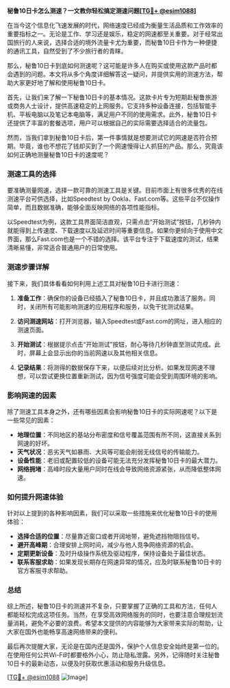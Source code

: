 **秘鲁10日卡怎么测速？一文教你轻松搞定测速问题[[TG💪+ @esim1088](https://t.me/s/esim1088)]**

在当今这个信息化飞速发展的时代，网络速度已经成为衡量生活品质和工作效率的重要指标之一。无论是工作、学习还是娱乐，稳定的网速都至关重要。对于经常出国旅行的人来说，选择合适的境外流量卡尤为重要，而秘鲁10日卡作为一种便捷的通讯工具，自然受到了不少旅行者的青睐。

那么，秘鲁10日卡到底如何测速呢？这可能是许多人在购买或使用这款产品时都会遇到的问题。本文将从多个角度详细解答这一疑问，并提供实用的测速方法，帮助大家更好地了解和使用秘鲁10日卡。

首先，让我们来了解一下秘鲁10日卡的基本情况。这款卡片专为短期赴秘鲁旅游或商务人士设计，提供高速稳定的上网服务。它支持多种设备连接，包括智能手机、平板电脑以及笔记本电脑等，满足用户不同的使用需求。此外，秘鲁10日卡还提供了丰富的套餐选项，用户可以根据自己的实际需要选择适合的流量包。

然而，当我们拿到秘鲁10日卡后，第一件事情就是想要测试它的网速是否符合预期。毕竟，谁也不想花了钱却买到了一个网速慢得让人抓狂的产品。那么，究竟该如何正确地测量秘鲁10日卡的速度呢？

### 测速工具的选择

要准确测量网速，选择一款可靠的测速工具是关键。目前市面上有很多优秀的在线测速平台可供选择，比如Speedtest by Ookla、Fast.com等。这些平台不仅操作简单，而且数据准确，能够全面反映网络的各项性能指标。

以Speedtest为例，这款工具界面简洁直观，只需点击“开始测试”按钮，几秒钟内就能得到上传速度、下载速度以及延迟时间等重要信息。如果你更倾向于使用中文界面，那么Fast.com也是一个不错的选择。该平台专注于下载速度的测试，结果清晰易懂，非常适合普通用户的日常使用。

### 测速步骤详解

接下来，我们具体看看如何利用上述工具对秘鲁10日卡进行测速：

1. **准备工作**：确保你的设备已经插入了秘鲁10日卡，并且成功激活了服务。同时，关闭所有可能影响测速的应用程序和服务，以免干扰测试结果。

2. **访问测速网站**：打开浏览器，输入Speedtest或Fast.com的网址，进入相应的测速页面。

3. **开始测试**：根据提示点击“开始测试”按钮，耐心等待几秒钟直至测试完成。此时，屏幕上会显示出你的当前网速以及其他相关信息。

4. **记录结果**：将测得的数据保存下来，以便后续对比分析。如果发现网速不理想，可以尝试更换位置重新测试，因为信号强度可能会受到周围环境的影响。

### 影响网速的因素

除了测速工具本身之外，还有哪些因素会影响秘鲁10日卡的实际网速呢？以下是一些常见的因素：

- **地理位置**：不同地区的基站分布密度和信号覆盖范围有所不同，这直接关系到网速的好坏。
- **天气状况**：恶劣天气如暴雨、大风等可能会削弱无线信号的传输能力。
- **设备性能**：老旧或配置较低的设备可能无法充分发挥秘鲁10日卡的最大潜力。
- **网络拥堵**：高峰时段大量用户同时在线会导致网络资源紧张，从而降低整体网速。

### 如何提升网速体验

针对以上提到的各种影响因素，我们可以采取一些措施来优化秘鲁10日卡的使用体验：

- **选择合适的位置**：尽量靠近窗口或者开阔地带，避免遮挡物阻挡信号。
- **避开高峰期**：合理安排上网时间，减少与他人竞争网络资源的机会。
- **定期更新设备**：及时升级操作系统及驱动程序，保持设备处于最佳状态。
- **联系客服求助**：如果发现长期存在网速异常的情况，应及时联系秘鲁10日卡的官方客服寻求帮助。

### 总结

综上所述，秘鲁10日卡的测速并不复杂，只要掌握了正确的工具和方法，任何人都能轻松完成这项任务。当然，在享受高效网络服务的同时，也要注意合理规划流量消耗，避免不必要的浪费。希望本文提供的内容能够为大家带来实际的帮助，让大家在国外也能畅享高速网络带来的便利。

最后再次提醒大家，无论是在国内还是国外，保护个人信息安全始终是第一位的。在使用任何公共Wi-Fi时都要格外小心，防止隐私泄露。另外，记得随时关注秘鲁10日卡的最新动态，以便及时获取优惠活动和服务升级信息。

[[TG💪+ @esim1088](https://t.me/s/esim1088) ![Image](https://i.postimg.cc/4NQfJmqS/Snipaste-2025-05-13-00-14-12.png)]
